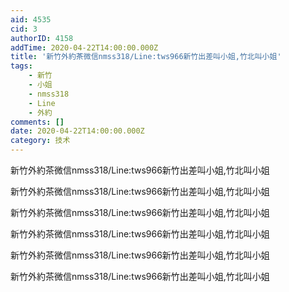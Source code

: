 ```yaml
---
aid: 4535
cid: 3
authorID: 4158
addTime: 2020-04-22T14:00:00.000Z
title: '新竹外約茶微信nmss318/Line:tws966新竹出差叫小姐,竹北叫小姐'
tags:
    - 新竹
    - 小姐
    - nmss318
    - Line
    - 外約
comments: []
date: 2020-04-22T14:00:00.000Z
category: 技术
---
```


新竹外約茶微信nmss318/Line:tws966新竹出差叫小姐,竹北叫小姐

新竹外約茶微信nmss318/Line:tws966新竹出差叫小姐,竹北叫小姐

新竹外約茶微信nmss318/Line:tws966新竹出差叫小姐,竹北叫小姐

新竹外約茶微信nmss318/Line:tws966新竹出差叫小姐,竹北叫小姐

新竹外約茶微信nmss318/Line:tws966新竹出差叫小姐,竹北叫小姐

新竹外約茶微信nmss318/Line:tws966新竹出差叫小姐,竹北叫小姐
